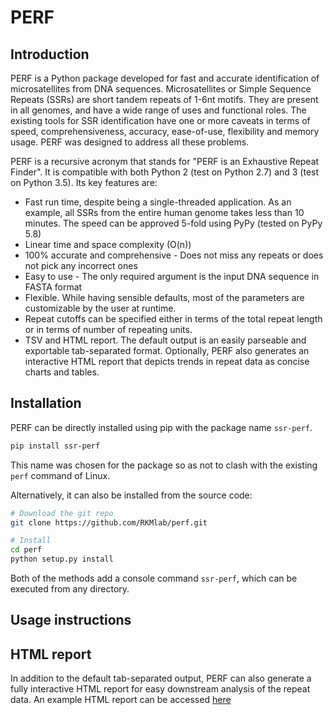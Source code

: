 # PERF
## Introduction
PERF is a Python package developed for fast and accurate identification of microsatellites from DNA sequences. Microsatellites or Simple Sequence Repeats (SSRs) are short tandem repeats of 1-6nt motifs. They are present in all genomes, and have a wide range of uses and functional roles. The existing tools for SSR identification have one or more caveats in terms of speed, comprehensiveness, accuracy, ease-of-use, flexibility and memory usage. PERF was designed to address all these problems.

PERF is a recursive acronym that stands for "PERF is an Exhaustive Repeat Finder". It is compatible with both Python 2 (test on Python 2.7) and 3 (test on Python 3.5). Its key features are:
  - Fast run time, despite being a single-threaded application. As an example, all SSRs from the entire human genome takes less than 10 minutes. The speed can be approved 5-fold using PyPy (tested on PyPy 5.8)
  - Linear time and space complexity (O(n))
  - 100% accurate and comprehensive - Does not miss any repeats or does not pick any incorrect ones
  - Easy to use - The only required argument is the input DNA sequence in FASTA format
  - Flexible. While having sensible defaults, most of the parameters are customizable by the user at runtime.
  - Repeat cutoffs can be specified either in terms of the total repeat length or in terms of number of repeating units.
  - TSV and HTML report. The default output is an easily parseable and exportable tab-separated format. Optionally, PERF also generates an interactive HTML report that depicts trends in repeat data as concise charts and tables.

## Installation
PERF can be directly installed using pip with the package name `ssr-perf`. 
```bash
pip install ssr-perf
```

This name was chosen for the package so as not to clash with the existing `perf` command of Linux.

Alternatively, it can also be installed from the source code:
```bash
# Download the git repo
git clone https://github.com/RKMlab/perf.git

# Install
cd perf
python setup.py install
```
Both of the methods add a console command `ssr-perf`, which can be executed from any directory.

## Usage instructions

## HTML report
In addition to the default tab-separated output, PERF can also generate a fully interactive HTML report for easy downstream analysis of the repeat data. An example HTML report can be accessed [here](https://raw.githubusercontent.com/RKMlab/perf/html-report/test_data/test_input_perf.html)